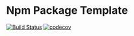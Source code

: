 # Npm Package Template

[![Build Status](https://travis-ci.com/zepod/redux-observable-context.png)](https://travis-ci.com/zepod/redux-observable-context)
[![codecov](https://codecov.io/gh/zepod/redux-observable-context/branch/master/graph/badge.svg)](https://codecov.io/gh/zepod/redux-observable-context)
